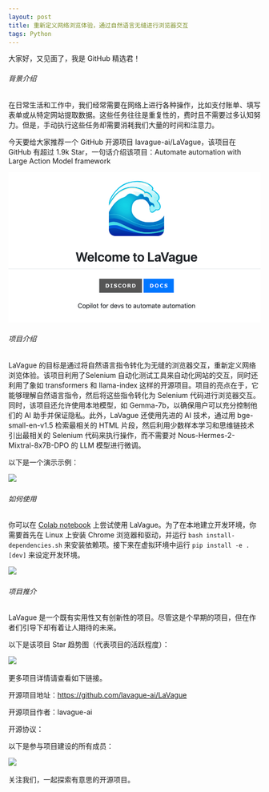 ```yaml
---
layout: post
title: 重新定义网络浏览体验，通过自然语言无缝进行浏览器交互
tags: Python
---
```


大家好，又见面了，我是 GitHub 精选君！

###### 背景介绍

在日常生活和工作中，我们经常需要在网络上进行各种操作，比如支付账单、填写表单或从特定网站提取数据。这些任务往往是重复性的，费时且不需要过多认知努力。但是，手动执行这些任务却需要消耗我们大量的时间和注意力。

今天要给大家推荐一个 GitHub 开源项目 lavague-ai/LaVague，该项目在 GitHub 有超过 1.9k Star，一句话介绍该项目：Automate automation with Large Action Model framework

![](https://raw.githubusercontent.com/ZhuPeng/pic/master/images/compress_image-20240418224741533.png)

###### 项目介绍

 LaVague 的目标是通过将自然语言指令转化为无缝的浏览器交互，重新定义网络浏览体验。该项目利用了Selenium 自动化测试工具来自动化网站的交互，同时还利用了象如 transformers 和 llama-index 这样的开源项目。项目的亮点在于，它能够理解自然语言指令，然后将这些指令转化为 Selenium 代码进行浏览器交互。同时，该项目还允许使用本地模型，如 Gemma-7b，以确保用户可以充分控制他们的 AI 助手并保证隐私。此外，LaVague 还使用先进的 AI 技术，通过用 bge-small-en-v1.5 检索最相关的 HTML 片段，然后利用少数样本学习和思维链技术引出最相关的 Selenium 代码来执行操作，而不需要对 Nous-Hermes-2-Mixtral-8x7B-DPO 的 LLM 模型进行微调。


以下是一个演示示例：

![](https://raw.githubusercontent.com/lavague-ai/LaVague/master/static/hf_lavague.gif)

###### 如何使用

你可以在 [Colab notebook](https://colab.research.google.com/github/dhuynh95/LaVague/blob/main/examples/gradio-demo.ipynb) 上尝试使用 LaVague。为了在本地建立开发环境，你需要首先在 Linux 上安装 Chrome 浏览器和驱动，并运行 ```bash install-dependencies.sh``` 来安装依赖项。接下来在虚拟环境中运行 ```pip install -e .[dev]``` 来设定开发环境。

![](https://raw.githubusercontent.com/lavague-ai/LaVague/master/static/irs_lavague.gif)

###### 项目推介

LaVague 是一个既有实用性又有创新性的项目。尽管这是个早期的项目，但在作者们引导下却有着让人期待的未来。


以下是该项目 Star 趋势图（代表项目的活跃程度）：

![](https://api.star-history.com/svg?repos=lavague-ai/LaVague&type=Timeline)

更多项目详情请查看如下链接。

开源项目地址：https://github.com/lavague-ai/LaVague 

开源项目作者：lavague-ai

开源协议：

以下是参与项目建设的所有成员：

![](https://contrib.rocks/image?repo=lavague-ai/LaVague)

关注我们，一起探索有意思的开源项目。

